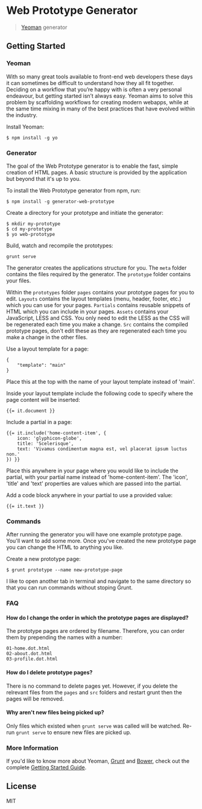 # Web Prototype Generator

> [Yeoman](http://yeoman.io) generator


## Getting Started

### Yeoman

With so many great tools available to front-end web developers these days it can sometimes be difficult to understand how they all fit together. Deciding on a workflow that you’re happy with is often a very personal endeavour, but getting started isn’t always easy. Yeoman aims to solve this problem by scaffolding workflows for creating modern webapps, while at the same time mixing in many of the best practices that have evolved within the industry.

Install Yeoman:

```
$ npm install -g yo
```

### Generator

The goal of the Web Prototype generator is to enable the fast, simple creation of HTML pages. A basic structure is provided by the application but beyond that it's up to you.

To install the Web Prototype generator from npm, run:

```
$ npm install -g generator-web-prototype
```

Create a directory for your prototype and initiate the generator:

```
$ mkdir my-prototype
$ cd my-prototype
$ yo web-prototype
```

Build, watch and recompile the prototypes:

```
grunt serve
```


The generator creates the applications structure for you. The `meta` folder contains the files required by the generator. The `prototype` folder contains your files.

Within the `prototypes` folder `pages` contains your prototype pages for you to edit. `Layouts` contains the layout templates (menu, header, footer, etc.) which you can use for your pages. `Partials` contains reusable snippets of HTML which you can include in your pages. `Assets` contains your JavaScript, LESS and CSS. You only need to edit the LESS as the CSS will be regenerated each time you make a change. `Src` contains the compiled prototype pages, don't edit these as they are regenerated each time you make a change in the other files.

Use a layout template for a page:

    {
        "template": "main"
    }

Place this at the top with the name of your layout template instead of 'main'.

Inside your layout template include the following code to specify where the page content will be inserted:

```
{{= it.document }}
```

Include a partial in a page:

    {{= it.include('home-content-item', { 
        icon: 'glyphicon-globe',
        title: 'Scelerisque',
        text: 'Vivamus condimentum magna est, vel placerat ipsum luctus non.'
    }) }}

Place this anywhere in your page where you would like to include the partial, with your partial name instead of 'home-content-item'. The 'icon', 'title' and 'text' properties are values which are passed into the partial.

Add a code block anywhere in your partial to use a provided value:

```
{{= it.text }}
```

### Commands

After running the generator you will have one example prototype page. You'll want to add some more. Once you've created the new prototype page you can change the HTML to anything you like.

Create a new prototype page:

```
$ grunt prototype --name new-prototype-page
```

I like to open another tab in terminal and navigate to the same directory so that you can run commands without stoping Grunt.

### FAQ

#### How do I change the order in which the prototype pages are displayed?

The prototype pages are ordered by filename. Therefore, you can order them by prepending the names with a number:

```
01-home.dot.html
02-about.dot.html
03-profile.dot.html
```

#### How do I delete prototype pages?

There is no command to delete pages yet. However, if you delete the relrevant files from the `pages` and `src` folders and restart grunt then the pages will be removed.

#### Why aren't new files being picked up?

Only files which existed when `grunt serve` was called will be watched. Re-run `grunt serve` to ensure new files are picked up.

### More Information

If you'd like to know more about Yeoman, [Grunt](http://gruntjs.com) and [Bower](http://bower.io), check out the complete [Getting Started Guide](https://github.com/yeoman/yeoman/wiki/Getting-Started).

## License

MIT
